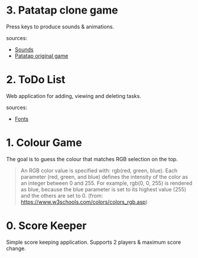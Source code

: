 # 3. Patatap clone game

Press keys to produce sounds & animations. 

sources: <br />
- [Sounds](https://github.com/jonobr1/Neuronal-Synchrony)<br />
- [Patatap original game](https://patatap.com/)                  

# 2. ToDo List

Web application for adding, viewing and deleting tasks.

sources:  
- [Fonts](https://fontawesome.com/)
    

# 1. Colour Game

The goal is to guess the colour that matches RGB selection on the top.

>An RGB color value is specified with: rgb(red, green, blue).
>Each parameter (red, green, and blue) defines the intensity of the color as an integer between 0 and 255.
>For example, rgb(0, 0, 255) is rendered as blue, because the blue parameter is set to its highest value (255) and the others are set to 0.   (from: https://www.w3schools.com/colors/colors_rgb.asp)

# 0. Score Keeper

Simple score keeping application. Supports 2 players & maximum score change.
